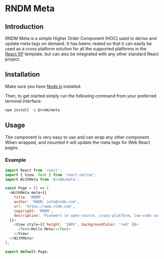 # RNDM Meta

## Introduction

RNDM Meta is a simple Higher Order Component (HOC) used to derive and update meta tags on demand. It has beenc reated so that it can easily be used as a cross platform solution for all the supported platforms in the [React XP](https://www.rndm.com/docs/react-cross-platform) template, but can also be integrated with any other standard React project.

## Installation

Make sure you have [Node.js](http://nodejs.org/) installed.

Then, to get started simply run the following command from your preferred terminal interface:

```sh
npm install -g @rndm/meta
```

## Usage

The component is very easy to use and can wrap any other component. When wrapped, and mounted it will update the meta tags for Web React pages.

### Example

```javascript
import React from 'react';
import { View, Text } from 'react-native';
import WithMeta from '@rndm/meta';

const Page = () => (
  <WithMeta meta={{
    title: 'RNDM',
    author: 'RNDM, info@rndm.com',
    url: 'https://www.rndm.com',
    copyright: 'RNDM',
    description: 'Pioneers in open-source, cross-platform, low-code solutions',
  }}>
    <View style={{ height: '100%', backgroundColor: 'red' }}>
      <Text>Hello Meta!</Text>
    </View>
  </WithMeta>
);

export default Page;

```
